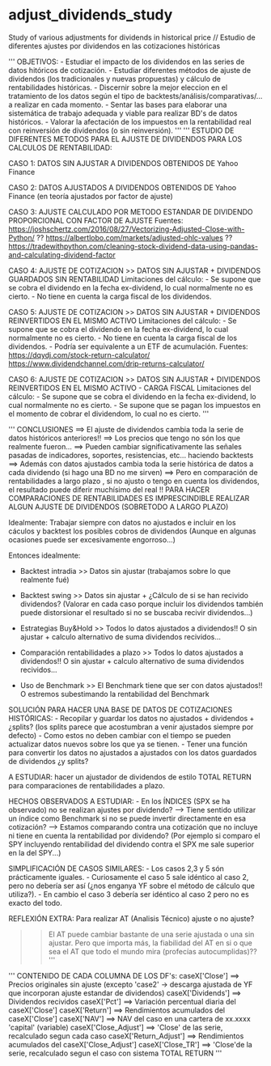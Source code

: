 # adjust_dividends_study
Study of various adjustments for dividends in historical price // Estudio de diferentes ajustes por dividendos en las cotizaciones históricas

'''
OBJETIVOS:
    - Estudiar el impacto de los dividendos en las series de datos hitóricos de cotización.
    - Estudiar diferentes métodos de ajuste de dividendos (los tradicionales y nuevas propuestas) y cálculo de rentabilidades históricas.
    - Discernir sobre la mejor eleccion en el tratamiento de los datos según el tipo de backtests/análisis/comparativas/... a realizar en cada momento.
    - Sentar las bases para elaborar una sistemática de trabajo adequada y viable para realizar BD's de datos históricos.
    - Valorar la afectación de los impuestos en la rentabilidad real con reinversión de dividendos (o sin reinversión).
'''
'''
ESTUDIO DE DIFERENTES METODOS PARA EL AJUSTE DE DIVIDENDOS PARA LOS CALCULOS DE RENTABILIDAD:

CASO 1: DATOS SIN AJUSTAR A DIVIDENDOS OBTENIDOS DE Yahoo Finance

CASO 2: DATOS AJUSTADOS A DIVIDENDOS OBTENIDOS DE Yahoo Finance (en teoría ajustados por factor de ajuste)

CASO 3: AJUSTE CALCULADO POR METODO ESTANDAR DE DIVIDENDO PROPORCIONAL CON FACTOR DE AJUSTE
Fuentes:
https://joshschertz.com/2016/08/27/Vectorizing-Adjusted-Close-with-Python/
?? https://albertlobo.com/markets/adjusted-ohlc-values
?? https://tradewithpython.com/cleaning-stock-dividend-data-using-pandas-and-calculating-dividend-factor

CASO 4: AJUSTE DE COTIZACION >> DATOS SIN AJUSTAR + DIVIDENDOS GUARDADOS SIN RENTABILIDAD
Limitaciones del cálculo: 
    - Se supone que se cobra el dividendo en la fecha ex-dividend, lo cual normalmente no es cierto.
    - No tiene en cuenta la carga fiscal de los dividendos.

CASO 5: AJUSTE DE COTIZACION >> DATOS SIN AJUSTAR + DIVIDENDOS REINVERTIDOS EN EL MISMO ACTIVO
Limitaciones del cálculo: 
    - Se supone que se cobra el dividendo en la fecha ex-dividend, lo cual normalmente no es cierto.
    - No tiene en cuenta la carga fiscal de los dividendos.
    - Podría ser equivalente a un ETF de acumulación.
Fuentes:
https://dqydj.com/stock-return-calculator/
https://www.dividendchannel.com/drip-returns-calculator/

CASO 6: AJUSTE DE COTIZACION >> DATOS SIN AJUSTAR + DIVIDENDOS REINVERTIDOS EN EL MISMO ACTIVO - CARGA FISCAL
Limitaciones del cálculo: 
    - Se supone que se cobra el dividendo en la fecha ex-dividend, lo cual normalmente no es cierto.
    - Se supone que se pagan los impuestos en el momento de cobrar el dividendom, lo cual no es cierto.
'''

'''
CONCLUSIONES
==> El ajuste de dividendos cambia toda la serie de datos históricos anteriores!!
==> Los precios que tengo no són los que realmente fueron...
==> Pueden cambiar significativamente las señales pasadas de indicadores, soportes, resistencias, etc... haciendo backtests
==> Además con datos ajustados cambia toda la serie histórica de datos a cada dividendo (si hago una BD no me sirven)
==> Pero en comparación de rentabilidades a largo plazo , si no ajusto o tengo en cuenta los dividendos, el resultado puede diferir muchísimo del real
!!  PARA HACER COMPARACIONES DE RENTABILIDADES ES IMPRESCINDIBLE REALIZAR ALGUN AJUSTE DE DIVIDENDOS (SOBRETODO A LARGO PLAZO)

Idealmente: Trabajar siempre con datos no ajustados e incluir en los cáculos y backtest los posibles cobros de dividendos
(Aunque en algunas ocasiones puede ser excesivamente engorroso...)

Entonces idealmente:
- Backtest intradia     >> Datos sin ajustar (trabajamos sobre lo que realmente fué)
- Backtest swing        >> Datos sin ajustar + ¿Cálculo de si se han recivido dividendos? 
(Valorar en cada caso porque incluir los dividendos también puede distorsionar el resultado si no se buscaba recivir dividendos...)

- Estrategias Buy&Hold  >> Todos lo datos ajustados a dividendos!! O sin ajustar + calculo alternativo de suma dividendos recividos...
- Comparación rentabilidades a plazo   >> Todos lo datos ajustados a dividendos!! O sin ajustar + calculo alternativo de suma dividendos recividos...

- Uso de Benchmark >> El Benchmark tiene que ser con datos ajustados!! O estremos subestimando la rentabilidad del Benchmark


SOLUCIÓN PARA HACER UNA BASE DE DATOS DE COTIZACIONES HISTÓRICAS:
    - Recopilar y guardar los datos no ajustados + dividendos + ¿splits? (los splits parece que acostumbran a venir ajustados siempre por defecto)
    - Como estos no deben cambiar con el tiempo se pueden actualizar datos nuevos sobre los que ya se tienen.
    - Tener una función para convertir los datos no ajustados a ajustados con los datos guardados de dividendos ¿y splits?
 

A ESTUDIAR: hacer un ajustador de dividendos de estilo TOTAL RETURN para comparaciones de rentabilidades a plazo.

HECHOS OBSERVADOS A ESTUDIAR:
    - En los ÍNDICES (SPX se ha observado) no se realizan ajustes por dividendo? 
        --> Tiene sentido utilizar un índice como Benchmark si no se puede invertir directamente en esa cotización?
        --> Estamos comparando contra una cotización que no incluye ni tiene en cuenta la rentabilidad por dividendo?
    (Por ejemplo si comparo el SPY incluyendo rentabilidad del dividendo contra el SPX me sale superior en la del SPY...)

SIMPLIFICACIÓN DE CASOS SIMILARES: 
    - Los casos 2,3 y 5 són prácticamente iguales.
    - Curiosamente el caso 5 sale idéntico al caso 2, pero no debería ser así (¿nos enganya YF sobre el método de cálculo que utiliza?).
    - En cambio el caso 3 debería ser idéntico al caso 2 pero no es exacto del todo.

REFLEXIÓN EXTRA: Para realizar AT (Analisis Técnico) ajuste o no ajuste?
>> El AT puede cambiar bastante de una serie ajustada o una sin ajustar. 
>> Pero que importa más, la fiabilidad del AT en si o que sea el AT que todo el mundo mira (profecías autocumplidas)??
'''

'''
CONTENIDO DE CADA COLUMNA DE LOS DF's:
caseX['Close']      ==> Precios originales sin ajuste (excepto 'case2' -> descarga ajustada de YF que incorporan ajuste estandar de dividendos) 
caseX['Dividends']  ==> Dividendos recividos 
caseX['Pct']        ==> Variación percentual diaria del caseX['Close'] 
caseX['Return']     ==> Rendimientos acumulados del caseX['Close'] 
caseX['NAV']        ==> NAV del caso en una cartera de xx.xxxx 'capital' (variable)
caseX['Close_Adjust']     ==> 'Close' de las serie, recalculado segun cada caso 
caseX['Return_Adjust']    ==>  Rendimientos acumulados del caseX['Close_Adjust'] 
caseX['Close_TR']   ==> 'Close'de la serie, recalculado segun el caso con sistema TOTAL RETURN
'''
